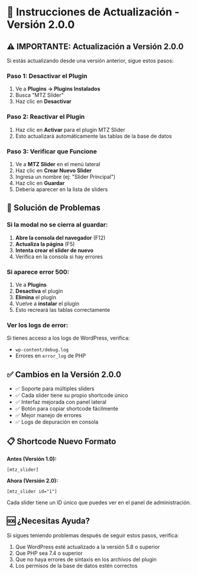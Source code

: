 # 🔄 Instrucciones de Actualización - Versión 2.0.0

## ⚠️ IMPORTANTE: Actualización a Versión 2.0.0

Si estás actualizando desde una versión anterior, sigue estos pasos:

### Paso 1: Desactivar el Plugin
1. Ve a **Plugins → Plugins Instalados**
2. Busca "MTZ Slider"
3. Haz clic en **Desactivar**

### Paso 2: Reactivar el Plugin
1. Haz clic en **Activar** para el plugin MTZ Slider
2. Esto actualizará automáticamente las tablas de la base de datos

### Paso 3: Verificar que Funcione
1. Ve a **MTZ Slider** en el menú lateral
2. Haz clic en **Crear Nuevo Slider**
3. Ingresa un nombre (ej: "Slider Principal")
4. Haz clic en **Guardar**
5. Debería aparecer en la lista de sliders

## 🐛 Solución de Problemas

### Si la modal no se cierra al guardar:

1. **Abre la consola del navegador** (F12)
2. **Actualiza la página** (F5)
3. **Intenta crear el slider de nuevo**
4. Verifica en la consola si hay errores

### Si aparece error 500:

1. Ve a **Plugins**
2. **Desactiva** el plugin
3. **Elimina** el plugin
4. Vuelve a **instalar** el plugin
5. Esto recreará las tablas correctamente

### Ver los logs de error:

Si tienes acceso a los logs de WordPress, verifica:
- `wp-content/debug.log`
- Errores en `error_log` de PHP

## ✅ Cambios en la Versión 2.0.0

- ✅ Soporte para múltiples sliders
- ✅ Cada slider tiene su propio shortcode único
- ✅ Interfaz mejorada con panel lateral
- ✅ Botón para copiar shortcode fácilmente
- ✅ Mejor manejo de errores
- ✅ Logs de depuración en consola

## 📋 Shortcode Nuevo Formato

**Antes (Versión 1.0):**
```
[mtz_slider]
```

**Ahora (Versión 2.0):**
```
[mtz_slider id="1"]
```

Cada slider tiene un ID único que puedes ver en el panel de administración.

## 🆘 ¿Necesitas Ayuda?

Si sigues teniendo problemas después de seguir estos pasos, verifica:

1. Que WordPress esté actualizado a la versión 5.8 o superior
2. Que PHP sea 7.4 o superior
3. Que no haya errores de sintaxis en los archivos del plugin
4. Los permisos de la base de datos estén correctos

